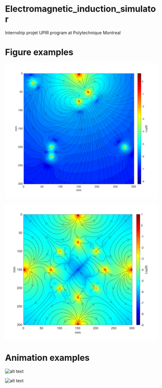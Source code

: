 # Electromagnetic_induction_simulator

Internship projet UPIR program at Polytechnique Montreal


# Figure examples

![alt text](https://github.com/paxing/Electromagnetic_induction_simulator/blob/main/figures/field_plusieurs_billes_final.jpg?raw=true)


![alt text](https://github.com/paxing/Electromagnetic_induction_simulator/blob/main/figures/field_total1-2-3-4.jpg?raw=true)


# Animation examples

![alt text](https://github.com/paxing/Electromagnetic_induction_simulator/blob/main/animations/testAnimated.gif?raw=true)


![alt text](https://github.com/paxing/Electromagnetic_induction_simulator/blob/main/animations/testAnimated-multiples_sources.gif?raw=true)
